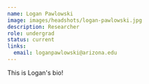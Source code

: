 ```yaml
---
name: Logan Pawlowski
image: images/headshots/logan-pawlowski.jpg
description: Researcher
role: undergrad
status: current
links:
  email: loganpawlowski@arizona.edu
---
```


This is Logan's bio!
